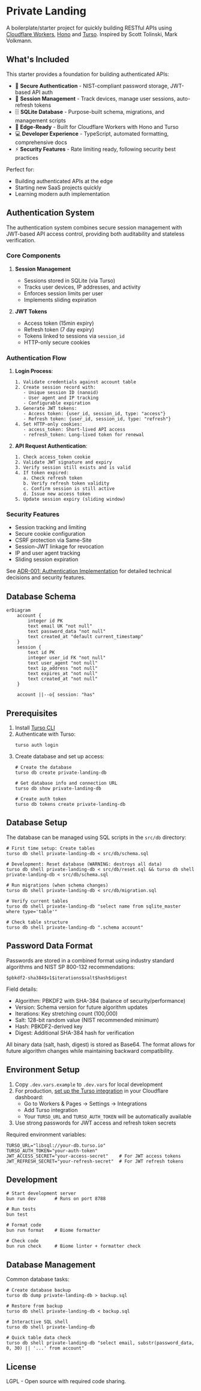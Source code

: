 # Private Landing

A boilerplate/starter project for quickly building RESTful APIs using [Cloudflare Workers](https://workers.cloudflare.com/), [Hono](https://honojs.dev/) and [Turso](https://turso.tech/). Inspired by Scott Tolinski, Mark Volkmann.

## What's Included

This starter provides a foundation for building authenticated APIs:

- 🔐 **Secure Authentication** - NIST-compliant password storage, JWT-based API auth
- 📱 **Session Management** - Track devices, manage user sessions, auto-refresh tokens
- 🗄️ **SQLite Database** - Purpose-built schema, migrations, and management scripts
- 🚀 **Edge-Ready** - Built for Cloudflare Workers with Hono and Turso
- 💻 **Developer Experience** - TypeScript, automated formatting, comprehensive docs
- ⚡ **Security Features** - Rate limiting ready, following security best practices

Perfect for:
- Building authenticated APIs at the edge
- Starting new SaaS projects quickly
- Learning modern auth implementation

## Authentication System

The authentication system combines secure session management with JWT-based API access control, providing both auditability and stateless verification.

### Core Components

1. **Session Management**
   - Sessions stored in SQLite (via Turso)
   - Tracks user devices, IP addresses, and activity
   - Enforces session limits per user
   - Implements sliding expiration

2. **JWT Tokens**
   - Access token (15min expiry)
   - Refresh token (7 day expiry)
   - Tokens linked to sessions via `session_id`
   - HTTP-only secure cookies

### Authentication Flow

1. **Login Process**:
   ```
   1. Validate credentials against account table
   2. Create session record with:
      - Unique session ID (nanoid)
      - User agent and IP tracking
      - Configurable expiration
   3. Generate JWT tokens:
      - Access token: {user_id, session_id, type: "access"}
      - Refresh token: {user_id, session_id, type: "refresh"}
   4. Set HTTP-only cookies:
      - access_token: Short-lived API access
      - refresh_token: Long-lived token for renewal
   ```

2. **API Request Authentication**:
   ```
   1. Check access_token cookie
   2. Validate JWT signature and expiry
   3. Verify session still exists and is valid
   4. If token expired:
      a. Check refresh token
      b. Verify refresh token validity
      c. Confirm session is still active
      d. Issue new access token
   5. Update session expiry (sliding window)
   ```

### Security Features

- Session tracking and limiting
- Secure cookie configuration
- CSRF protection via Same-Site
- Session-JWT linkage for revocation
- IP and user agent tracking
- Sliding session expiration

See [ADR-001: Authentication Implementation](docs/adr/001-auth-implementation.md) for detailed technical decisions and security features.

## Database Schema

```mermaid
erDiagram
    account {
        integer id PK
        text email UK "not null"
        text password_data "not null"
        text created_at "default current_timestamp"
    }
    session {
        text id PK
        integer user_id FK "not null"
        text user_agent "not null"
        text ip_address "not null"
        text expires_at "not null"
        text created_at "not null"
    }

    account ||--o{ session: "has"
```

## Prerequisites

1. Install [Turso CLI](https://docs.turso.tech/reference/cli)
2. Authenticate with Turso:
   ```shell
   turso auth login
   ```
3. Create database and set up access:
   ```shell
   # Create the database
   turso db create private-landing-db
   
   # Get database info and connection URL
   turso db show private-landing-db
   
   # Create auth token
   turso db tokens create private-landing-db
   ```

## Database Setup

The database can be managed using SQL scripts in the `src/db` directory:

```shell
# First time setup: Create tables
turso db shell private-landing-db < src/db/schema.sql

# Development: Reset database (WARNING: destroys all data)
turso db shell private-landing-db < src/db/reset.sql && turso db shell private-landing-db < src/db/schema.sql

# Run migrations (when schema changes)
turso db shell private-landing-db < src/db/migration.sql

# Verify current tables
turso db shell private-landing-db "select name from sqlite_master where type='table'"

# Check table structure
turso db shell private-landing-db ".schema account"
```

## Password Data Format

Passwords are stored in a combined format using industry standard algorithms and NIST SP 800-132 recommendations:

```
$pbkdf2-sha384$v1$iterations$salt$hash$digest
```

Field details:
- Algorithm: PBKDF2 with SHA-384 (balance of security/performance)
- Version: Schema version for future algorithm updates
- Iterations: Key stretching count (100,000)
- Salt: 128-bit random value (NIST recommended minimum)
- Hash: PBKDF2-derived key
- Digest: Additional SHA-384 hash for verification

All binary data (salt, hash, digest) is stored as Base64. The format allows for future algorithm changes while maintaining backward compatibility.

## Environment Setup

1. Copy `.dev.vars.example` to `.dev.vars` for local development
2. For production, [set up the Turso integration](https://developers.cloudflare.com/workers/databases/native-integrations/turso/) in your Cloudflare dashboard:
   - Go to Workers & Pages → Settings → Integrations
   - Add Turso integration
   - Your `TURSO_URL` and `TURSO_AUTH_TOKEN` will be automatically available
3. Use strong passwords for JWT access and refresh token secrets

Required environment variables:
```shell
TURSO_URL="libsql://your-db.turso.io"
TURSO_AUTH_TOKEN="your-auth-token"
JWT_ACCESS_SECRET="your-access-secret"    # For JWT access tokens
JWT_REFRESH_SECRET="your-refresh-secret"  # For JWT refresh tokens
```

## Development

```shell
# Start development server
bun run dev       # Runs on port 8788

# Run tests
bun test

# Format code
bun run format    # Biome formatter

# Check code
bun run check     # Biome linter + formatter check
```

## Database Management

Common database tasks:

```shell
# Create database backup
turso db dump private-landing-db > backup.sql

# Restore from backup
turso db shell private-landing-db < backup.sql

# Interactive SQL shell
turso db shell private-landing-db

# Quick table data check
turso db shell private-landing-db "select email, substr(password_data, 0, 30) || '...' from account"
```

## License

LGPL - Open source with required code sharing.
